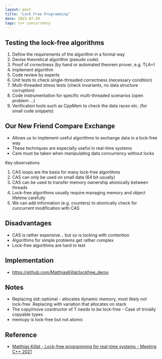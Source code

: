 ```yaml
---
layout: post
title: "Lock Free Programming"
date: 2022-07-29
tags: c++ concurrency
---
```


## Testing the lock-free algorithms
1. Define the requirements of the algorithm in a formal way
2. Devise theoretical algorithm (pseudo code)
3. Proof of correctness (by hand or automated theorem prover, e.g. TLA+)
4. Implement algorithm
5. Code review by experts
6. Unit tests to check single-threaded correctness (necessary condition)
7. Multi-threaded stress tests (check invariants, no data structure corruption)
8. Code instrumentation for specific multi-threaded scenarios (open problem ...)
9. Verification tools such as CppMem to check the data races etc. (for small code snippets)

## Our New Friend Compare Exchange
* Allows us to implement useful algorithms to exchange data in a lock-free way
* These techniques are especially useful in real-time systems
* Care must be taken when manipulating data concurrency without locks

Key observations
1. CAS loops are the basis for many lock-free algorithms
2. CAS can only be used on small data (64 bit usually)
3. CAS can be used to transfer memory ownership atomically between threads
4. Lock-free algorithms usually require managing memory and object lifetime carefully
5. We can add information (e.g. counters) to atomically check for cuncurrent modification with CAS

## Disadvantages
* CAS is rather expensive... but so is locking with contention
* Algorithms for simple problems get rather complex
* Lock-free algorithms are hard to test

## Implementation
* <https://github.com/MatthiasKillat/lockfree_demo>

## Notes
* Replacing std::optional - allocates dynamic memory, most likely not lock-free .Replacing with variation that allocates on stack
* The copy/move cosntructor of T needs to be lock-free - Case of trivially copyable types
* memcpy is lock-free but not atomic

## Reference
* [Matthias Killat - Lock-free programming for real-time systems - Meeting C++ 2021](https://www.youtube.com/watch?v=j2AgjFSFgRc)

